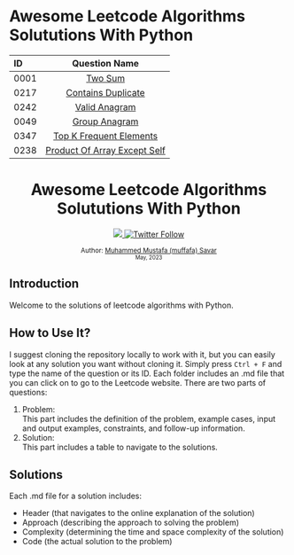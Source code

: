 # Awesome Leetcode Algorithms Solututions With Python

| ID   |                                            Question Name                                            |
| :--- | :-------------------------------------------------------------------------------------------------: |
| 0001 |                                [Two Sum](0001-two-sum/q-two-sum.md)                                 |
| 0217 |                [Contains Duplicate](0217-contains-duplicate/q-contains-duplicate.md)                |
| 0242 |                       [Valid Anagram](0242-valid-anagram/q-valid-anagram.md)                        |
| 0049 |                       [Group Anagram](0049-group-anagram/q-group-anagram.md)                        |
| 0347 |        [Top K Frequent Elements](0347-top-k-frequent-elements/q-top-k-frequent-elements.md)         |
| 0238 | [Product Of Array Except Self](0238-product-of-array-except-self/q-product-of-array-except-self.md) |

<div align="center">
  <h1>Awesome Leetcode Algorithms Solututions With Python</h1>
  <a class="header-badge" target="_blank" href="https://www.linkedin.com/in/muffafa/">
    <img src="https://img.shields.io/badge/style--5eba00.svg?label=LinkedIn&logo=linkedin&style=social">
  </a>
  <a class="header-badge" target="_blank" href="https://twitter.com/muffafa">
    <img alt="Twitter Follow" src="https://img.shields.io/twitter/follow/muffafa?style=social">
  </a>

  <sub>Author:
    <a href="https://linktr.ee/muffafa" target="_blank">Muhammed Mustafa (muffafa) Savar</a><br>
    <small> May, 2023</small>
  </sub>
</div>

## Introduction

Welcome to the solutions of leetcode algorithms with Python.

## How to Use It?

I suggest cloning the repository locally to work with it, but you can easily look at any solution you want without cloning it. Simply press `Ctrl + F` and type the name of the question or its ID. Each folder includes an .md file that you can click on to go to the Leetcode website. There are two parts of questions:

1. Problem: </br> This part includes the definition of the problem, example cases, input and output examples, constraints, and follow-up information.
2. Solution: </br> This part includes a table to navigate to the solutions.

## Solutions

Each .md file for a solution includes:

- Header (that navigates to the online explanation of the solution)
- Approach (describing the approach to solving the problem)
- Complexity (determining the time and space complexity of the solution)
- Code (the actual solution to the problem)
